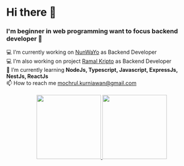 <h1>Hi there 👋</h1>
<h3>I'm beginner in web programming want to focus backend developer 🤲</h3>
  💻 I’m currently working on <a href="https://nunwayo.com/home/">NunWaYo</a> as Backend Developer<br/>
  💻 I’m also working on project <a href="https://github.com/ProjectPlantCapstoneRamalKriptoID/backend">Ramal Kripto</a> as Backend Developer<br/>
  🔎 I’m currently learning <strong>NodeJs, Typescript, Javascript, ExpressJs, NestJs, ReactJs</strong><br/>
  📫 How to reach me <a href="mailto:mochrul.kurniawan@gmail.com">mochrul.kurniawan@gmail.com</a><br/>
<br/>
<div align="center">
  <a href="https://github.com/mochammadsk/">
    <img height="170" src="https://github-readme-stats-eight-theta.vercel.app/api?username=mochammadsk&show_icons=true&theme=algolia&include_all_commits=true&count_private=true"/>
    <img height="170" src="https://github-readme-stats-eight-theta.vercel.app/api/top-langs/?username=mochammadsk&layout=compact&langs_count=8&theme=algolia"/>
  </a>
</div>
